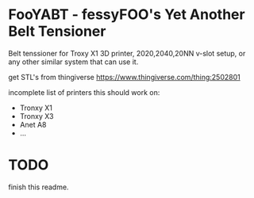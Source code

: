 
# FooYABT - fessyFOO's Yet Another Belt Tensioner

Belt tenssioner for Troxy X1 3D printer,  2020,2040,20NN v-slot setup, or any other
similar system that can use it. 

get STL's from thingiverse https://www.thingiverse.com/thing:2502801

incomplete list of printers this should work on:

- Tronxy X1
- Tronxy X3
- Anet A8
- ...

# TODO

finish this readme.


